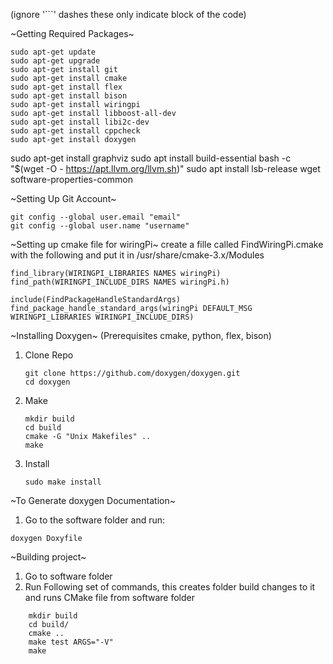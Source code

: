 (ignore '```' dashes these only indicate block of the code)


~Getting Required Packages~

	
	sudo apt-get update
	sudo apt-get upgrade
	sudo apt-get install git
	sudo apt-get install cmake
	sudo apt-get install flex
	sudo apt-get install bison
	sudo apt-get install wiringpi
	sudo apt-get install libboost-all-dev
	sudo apt-get install libi2c-dev
	sudo apt-get install cppcheck
	sudo apt-get install doxygen
  sudo apt-get install graphviz
	sudo apt install build-essential
	bash -c "$(wget -O - https://apt.llvm.org/llvm.sh)"
	sudo apt install lsb-release wget software-properties-common 
	

~Setting Up Git Account~
	
	git config --global user.email "email"
	git config --global user.name "username"
	 

~Setting up cmake file for wiringPi~
create a fille called FindWiringPi.cmake with the following and put it in /usr/share/cmake-3.x/Modules

	
	find_library(WIRINGPI_LIBRARIES NAMES wiringPi)
	find_path(WIRINGPI_INCLUDE_DIRS NAMES wiringPi.h)

	include(FindPackageHandleStandardArgs)
	find_package_handle_standard_args(wiringPi DEFAULT_MSG WIRINGPI_LIBRARIES WIRINGPI_INCLUDE_DIRS)
	

~Installing Doxygen~ (Prerequisites cmake, python, flex, bison)
1. Clone Repo
	```
	git clone https://github.com/doxygen/doxygen.git
	cd doxygen
	```
2. Make
	```
	mkdir build
	cd build
	cmake -G "Unix Makefiles" ..
	make
	```
3. Install
	```
	sudo make install
	```

~To Generate doxygen Documentation~
1. Go to the software folder and run:
``` 
doxygen Doxyfile 
``` 


~Building project~
1. Go to software folder
2. Run Following set of commands, this creates folder build changes to it and runs CMake file from software folder
```
	mkdir build
	cd build/
	cmake ..
	make test ARGS="-V"  
	make
```
